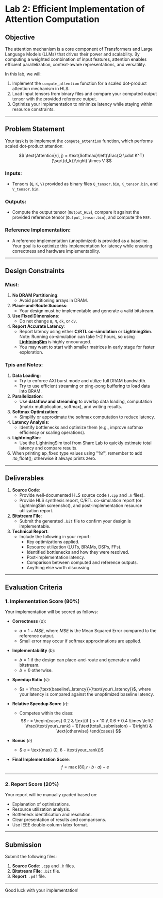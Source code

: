 # Lab 2: Efficient Implementation of Attention Computation

## Objective

The attention mechanism is a core component of Transformers and Large Language Models (LLMs) that drives their power and scalability. By computing a weighted combination of input features, attention enables efficient parallelization, context-aware representations, and versatility.

In this lab, we will:

1. Implement the `compute_attention` function for a scaled dot-product attention mechanism in HLS.
2. Load input tensors from binary files and compare your computed output tensor with the provided reference output.
3. Optimize your implementation to minimize latency while staying within resource constraints.

---

## Problem Statement

Your task is to implement the `compute_attention` function, which performs scaled dot-product attention:

$$
\text{Attention}(i, j) = \text{Softmax}\left(\frac{Q \cdot K^T}{\sqrt{d_k}}\right) \times V
$$

### Inputs:

- Tensors (`Q`, `K`, `V`) provided as binary files `Q_tensor.bin`, `K_tensor.bin`, and `V_tensor.bin`.


### Outputs:

- Compute the output tensor (`Output_HLS`), compare it against the provided reference tensor (`Output_tensor.bin`), and compute the `MSE`.

### Reference Implementation:

- A reference implementation (unoptimized) is provided as a baseline. Your goal is to optimize this implementation for latency while ensuring correctness and hardware implementability.

---

## Design Constraints

### Must:

1. **No DRAM Partitioning**:
   - Avoid partitioning arrays in DRAM.
2. **Place-and-Route Success**:
   - Your design must be implementable and generate a valid bitstream.
3. **Use Fixed Dimensions**:
   - Do not change `B`, `N`, `dk`, or `dv`.
4. **Report Accurate Latency**:
   - Report latency using either **C/RTL co-simulation** or **LightningSim**. Note: Running co-simulation can take 1~2 hours, so using [**LightningSim**](https://github.com/sharc-lab/LightningSim) is highly encouraged.
   - You may want to start with smaller matrices in early stage for faster exploration.


### Tpis and Notes:

1. **Data Loading**:
   - Try to enforce AXI burst mode and utilize full DRAM bandwidth.
   - Try to use efficient streaming or ping-pong buffering to load data into BRAM.
2. **Parallelization**:
   - Use **dataflow and streaming** to overlap data loading, computation (matrix multiplication, softmax), and writing results.
3. **Softmax Optimization**:
   - Simplify or approximate the softmax computation to reduce latency.
4. **Latency Analysis**:
   - Identify bottlenecks and optimize them (e.g., improve softmax efficiency or scaling operations).
5. **LightningSim**:
   - Use the LightningSim tool from Sharc Lab to quickly estimate total latency and compare results.
6. When printing ap_fixed type values using "%f", remember to add .to_float(); otherwise it always prints zero.

---

## Deliverables

1. **Source Code**:
   - Provide well-documented HLS source code (`.cpp` and `.h` files).
   - Provide HLS synthesis report, C/RTL co-simulation report (or LightningSim screenshot), and post-implementation resource utilization report.
2. **Bitstream File**:
   - Submit the generated `.bit` file to confirm your design is implementable.
3. **Technical Report**:
   - Include the following in your report:
     - Key optimizations applied.
     - Resource utilization (LUTs, BRAMs, DSPs, FFs).
     - Identified bottlenecks and how they were resolved.
     - Post-implementation latency.
     - Comparison between computed and reference outputs.
     - Anything else worth discussing.

---

## Evaluation Criteria

### 1. Implementation Score (80%)

Your implementation will be scored as follows:

- **Correctness** ($a$):
  - $a = 1 - MSE$, where $MSE$ is the Mean Squared Error compared to the reference output.
  - Small error may occur if softmax approximations are applied.

- **Implementability** ($b$):
  - $b = 1$ if the design can place-and-route and generate a valid bitstream.
  - $b = 0$ otherwise.

- **Speedup Ratio** ($s$):
  - $s = \frac{\text{baseline\_latency}}{\text{your\_latency}}$, where your latency is compared against the unoptimized baseline latency.

- **Relative Speedup Score** ($r$):
  - Competes within the class:
    $$
        r =
    \begin{cases} 
    0.2 & \text{if } s < 10 \\
    0.6 + 0.4 \times \left(1 - \frac{\text{your\_rank} - 1}{\text{total\_submission} - 1}\right) & \text{otherwise}
    \end{cases}
    $$

- **Bonus** ($e$)
  - $ e = \text{max} (0, 6 - \text{your\_rank})$

- **Final Implementation Score**:
  $$
  f = \max(80, r \cdot b \cdot a) + e
  $$

---

### 2. Report Score (20%)

Your report will be manually graded based on:

- Explanation of optimizations.
- Resource utilization analysis.
- Bottleneck identification and resolution.
- Clear presentation of results and comparisons.
- Use IEEE double-column latex format.

---

## Submission

Submit the following files:

1. **Source Code**: `.cpp` and `.h` files.
2. **Bitstream File**: `.bit` file.
3. **Report**: `.pdf` file.

---

Good luck with your implementation!

